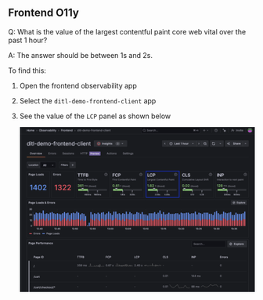## Frontend O11y
Q:  What is the value of the largest contentful paint core web vital over the past 1 hour? 

A: The answer should be between 1s and 2s.

To find this:
1. Open the frontend observability app
1. Select the `ditl-demo-frontend-client` app
1. See the value of the `LCP` panel as shown below

    ![Page Loads panel](/images/breakout_1/1.2-frontend-olly.png)

